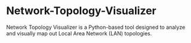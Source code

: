 # Network-Topology-Visualizer
Network Topology Visualizer is a Python-based tool designed to analyze and visually map out Local Area Network (LAN) topologies.
